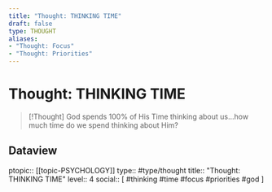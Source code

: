 ```yaml
---
title: "Thought: THINKING TIME"
draft: false
type: THOUGHT
aliases:
- "Thought: Focus"
- "Thought: Priorities"
---
```

# Thought: THINKING TIME
> [!Thought]
> God spends 100% of His Time thinking about us...how much time do we spend thinking about Him?
> 
## Dataview
ptopic:: [[topic-PSYCHOLOGY]]
type:: #type/thought
title:: "Thought: THINKING TIME"
level:: 4
social:: [ #thinking #time #focus #priorities #god ]